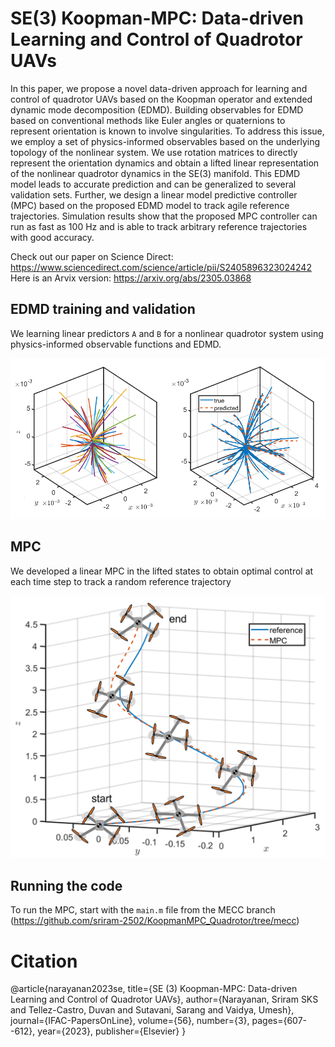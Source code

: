 # SE(3) Koopman-MPC: Data-driven Learning and Control of Quadrotor UAVs
In this paper, we propose a novel data-driven approach for learning and control of quadrotor UAVs based on the Koopman operator and extended dynamic mode decomposition (EDMD). Building observables for EDMD based on conventional methods like Euler angles or quaternions to represent orientation is known to involve singularities. To address this issue, we employ a set of physics-informed observables based on the underlying topology of the nonlinear system. We use rotation matrices to directly represent the orientation dynamics and obtain a lifted linear representation of the nonlinear quadrotor dynamics in the SE(3) manifold. This EDMD model leads to accurate prediction and can be generalized to several validation sets. Further, we design a linear model predictive controller (MPC) based on the proposed EDMD model to track agile reference trajectories. Simulation results show that the proposed MPC controller can run as fast as 100 Hz and is able to track arbitrary reference trajectories with good accuracy.

Check out our paper on Science Direct: https://www.sciencedirect.com/science/article/pii/S2405896323024242
Here is an Arvix version: https://arxiv.org/abs/2305.03868

## EDMD training and validation
We learning linear predictors ```A``` and ```B``` for a nonlinear quadrotor system using physics-informed observable functions and EDMD.


![EDMD](Figures/EDMD_evalutation_1.png)

## MPC
We developed a linear MPC in the lifted states to obtain optimal control at each time step to track a random reference trajectory


![Screenshot](Figures/MPC_traj_2.png)


## Running the code
To run the MPC, start with the ```main.m``` file from the MECC branch (https://github.com/sriram-2502/KoopmanMPC_Quadrotor/tree/mecc)

# Citation
@article{narayanan2023se,
  title={SE (3) Koopman-MPC: Data-driven Learning and Control of Quadrotor UAVs},
  author={Narayanan, Sriram SKS and Tellez-Castro, Duvan and Sutavani, Sarang and Vaidya, Umesh},
  journal={IFAC-PapersOnLine},
  volume={56},
  number={3},
  pages={607--612},
  year={2023},
  publisher={Elsevier}
}
